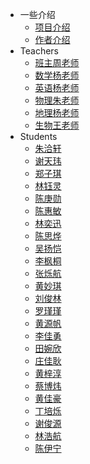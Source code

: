 <!-- _sidebar.md -->

* 一些介绍
  * [项目介绍](/jieshao/page1.md) <!--注意这里是相对路径-->
  * [作者介绍](/jieshao/page2.md)
* Teachers
  * [班主周老师](/teacher/zhou.md)
  * [数学杨老师](/teacher/shuxuelaoshi.md)
  * [英语杨老师](/teacher/yingyulaoshi.md)
  * [物理朱老师](/teacher/wulilaoshi.md)
  * [地理杨老师](/teacher/dililaoshi.md)
  * [生物王老师](/teacher/shengwulaoshi.md)
* Students
  * [朱洽轩](/ProjectDocs/zhuqiaxuan.md)
  * [谢天玮](/ProjectDocs/xietianwei.md)
  * [郑子琪](/ProjectDocs/zhengziqi.md)
  * [林钰灵](/ProjectDocs/linyuling.md)
  * [陈庚勋](/ProjectDocs/chengengxun.md)
  * [陈惠敏](/ProjectDocs/chenhuiming.md)
  * [林奕迅](/ProjectDocs/linyixun.md)
  * [陈思烨](/ProjectDocs/chensiye.md)
  * [吴扬恺](/ProjectDocs/wuyangkai.md)
  * [李枫桐](/ProjectDocs/lifengtong.md)
  * [张烁航](/ProjectDocs/zhangshuohang.md)
  * [黄妙琪](/ProjectDocs/huangmiaoqi.md)
  * [刘俊林](/ProjectDocs/liujunlin.md)
  * [罗瑾瑾](/ProjectDocs/luojinjin.md)
  * [黄源帆](/ProjectDocs/huangyuanfan.md)
  * [李佳勇](/ProjectDocs/lijiayong.md)
  * [田婉欣](/ProjectDocs/tianwanxin.md)
  * [庄佳耿](/ProjectDocs/zhuangjiageng.md)
  * [黄梓淳](/ProjectDocs/huangzichun.md)
  * [蔡博炜](/ProjectDocs/caibowei.md)
  * [黄佳豪](/ProjectDocs/huangjiahao.md)
  * [丁培烁](/ProjectDocs/dingpeishuo.md)
  * [谢俊源](/ProjectDocs/xiejunyuan.md)
  * [林浩航](/ProjectDocs/linhaohang.md)
  * [陈伊宁](/ProjectDocs/chenyining.md)


